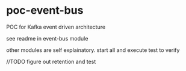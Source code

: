 # poc-event-bus
POC for Kafka event driven architecture

see readme in event-bus module

other modules are self explainatory. start all and execute test to verify

//TODO figure out retention and test
